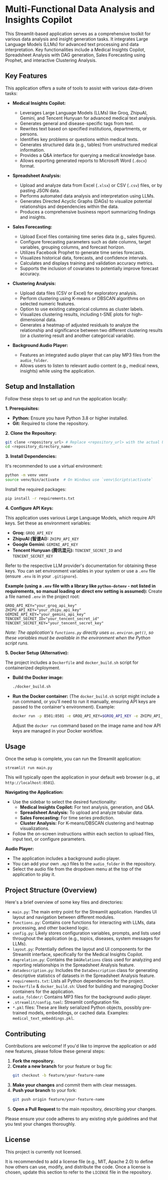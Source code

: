 # Multi-Functional Data Analysis and Insights Copilot

This Streamlit-based application serves as a comprehensive toolkit for various data analysis and insight generation tasks. It integrates Large Language Models (LLMs) for advanced text processing and data interpretation. Key functionalities include a Medical Insights Copilot, Spreadsheet Analysis with DAG generation, Sales Forecasting using Prophet, and interactive Clustering Analysis.

## Key Features

This application offers a suite of tools to assist with various data-driven tasks:

*   **Medical Insights Copilot:**
    *   Leverages Large Language Models (LLMs) like Groq, ZhipuAI, Gemini, and Tencent Hunyuan for advanced medical text analysis.
    *   Generates general and disease-specific tags from text.
    *   Rewrites text based on specified institutions, departments, or persons.
    *   Identifies key problems or questions within medical texts.
    *   Generates structured data (e.g., tables) from unstructured medical information.
    *   Provides a Q&A interface for querying a medical knowledge base.
    *   Allows exporting generated reports to Microsoft Word (`.docx`) format.

*   **Spreadsheet Analysis:**
    *   Upload and analyze data from Excel (`.xlsx`) or CSV (`.csv`) files, or by pasting JSON data.
    *   Performs automated data analysis and interpretation using LLMs.
    *   Generates Directed Acyclic Graphs (DAGs) to visualize potential relationships and dependencies within the data.
    *   Produces a comprehensive business report summarizing findings and insights.

*   **Sales Forecasting:**
    *   Upload Excel files containing time series data (e.g., sales figures).
    *   Configure forecasting parameters such as date columns, target variables, grouping columns, and forecast horizon.
    *   Utilizes Facebook Prophet to generate time series forecasts.
    *   Visualizes historical data, forecasts, and confidence intervals.
    *   Calculates and displays training and validation accuracy metrics.
    *   Supports the inclusion of covariates to potentially improve forecast accuracy.

*   **Clustering Analysis:**
    *   Upload data files (CSV or Excel) for exploratory analysis.
    *   Perform clustering using K-means or DBSCAN algorithms on selected numeric features.
    *   Option to use existing categorical columns as cluster labels.
    *   Visualizes clustering results, including t-SNE plots for high-dimensional data.
    *   Generates a heatmap of adjusted residuals to analyze the relationship and significance between two different clustering results (or a clustering result and another categorical variable).

*   **Background Audio Player:**
    *   Features an integrated audio player that can play MP3 files from the `audio_folder`.
    *   Allows users to listen to relevant audio content (e.g., medical news, insights) while using the application.

## Setup and Installation

Follow these steps to set up and run the application locally:

**1. Prerequisites:**

*   **Python:** Ensure you have Python 3.8 or higher installed.
*   **Git:** Required to clone the repository.

**2. Clone the Repository:**

```bash
git clone <repository_url> # Replace <repository_url> with the actual URL
cd <repository_directory_name>
```

**3. Install Dependencies:**

It's recommended to use a virtual environment:

```bash
python -m venv venv
source venv/bin/activate  # On Windows use `venv\Scripts\activate`
```

Install the required packages:

```bash
pip install -r requirements.txt
```

**4. Configure API Keys:**

This application uses various Large Language Models, which require API keys. Set these as environment variables:

*   **Groq:** `GROQ_API_KEY`
*   **ZhipuAI (智谱AI):** `ZHIPU_API_KEY`
*   **Google Gemini:** `GEMINI_API_KEY`
*   **Tencent Hunyuan (腾讯混元):** `TENCENT_SECRET_ID` and `TENCENT_SECRET_KEY`

Refer to the respective LLM provider's documentation for obtaining these keys. You can set environment variables in your system or use a `.env` file (ensure `.env` is in your `.gitignore`).

**Example (using a `.env` file with a library like `python-dotenv` - not listed in requirements, so manual loading or direct env setting is assumed):**
Create a file named `.env` in the project root:
```
GROQ_API_KEY="your_groq_api_key"
ZHIPU_API_KEY="your_zhipu_api_key"
GEMINI_API_KEY="your_gemini_api_key"
TENCENT_SECRET_ID="your_tencent_secret_id"
TENCENT_SECRET_KEY="your_tencent_secret_key"
```
*Note: The application's `functions.py` directly uses `os.environ.get()`, so these variables must be available in the environment when the Python script runs.*

**5. Docker Setup (Alternative):**

The project includes a `Dockerfile` and `docker_build.sh` script for containerized deployment.

*   **Build the Docker image:**
    ```bash
    ./docker_build.sh
    ```
*   **Run the Docker container:**
    (The `docker_build.sh` script might include a run command, or you'll need to run it manually, ensuring API keys are passed to the container's environment).
    Example:
    ```bash
    docker run -p 8501:8501 -e GROQ_API_KEY=$GROQ_API_KEY -e ZHIPU_API_KEY=$ZHIPU_API_KEY ... <image_name>
    ```
    Adjust the `docker run` command based on the image name and how API keys are managed in your Docker workflow.

## Usage

Once the setup is complete, you can run the Streamlit application:

```bash
streamlit run main.py
```

This will typically open the application in your default web browser (e.g., at `http://localhost:8501`).

**Navigating the Application:**

*   Use the sidebar to select the desired functionality:
    *   **Medical Insights Copilot:** For text analysis, generation, and Q&A.
    *   **Spreadsheet Analysis:** To upload and analyze tabular data.
    *   **Sales Forecasting:** For time series prediction.
    *   **Cluster Analysis:** For K-means/DBSCAN clustering and heatmap visualizations.
*   Follow the on-screen instructions within each section to upload files, input text, or configure parameters.

**Audio Player:**

*   The application includes a background audio player.
*   You can add your own `.mp3` files to the `audio_folder` in the repository.
*   Select the audio file from the dropdown menu at the top of the application to play it.

## Project Structure (Overview)

Here's a brief overview of some key files and directories:

*   `main.py`: The main entry point for the Streamlit application. Handles UI layout and navigation between different modules.
*   `functions.py`: Contains core functions for interacting with LLMs, data processing, and other backend logic.
*   `config.py`: Likely stores configuration variables, prompts, and lists used throughout the application (e.g., topics, diseases, system messages for LLMs).
*   `layout.py`: Potentially defines the layout and UI components for the Streamlit interface, specifically for the Medical Insights Copilot.
*   `dagrelation.py`: Contains the `DAGRelations` class used for analyzing and reporting relationships in the Spreadsheet Analysis feature.
*   `datadescription.py`: Includes the `DataDescription` class for generating descriptive statistics of datasets in the Spreadsheet Analysis feature.
*   `requirements.txt`: Lists all Python dependencies for the project.
*   `Dockerfile` & `docker_build.sh`: Used for building and managing Docker containers for the application.
*   `audio_folder/`: Contains MP3 files for the background audio player.
*   `.streamlit/config.toml`: Streamlit configuration file.
*   `*.pkl` files: These are likely serialized Python objects, possibly pre-trained models, embeddings, or cached data. Examples: `medical_text_embeddings.pkl`.

## Contributing

Contributions are welcome! If you'd like to improve the application or add new features, please follow these general steps:

1.  **Fork the repository.**
2.  **Create a new branch** for your feature or bug fix:
    ```bash
    git checkout -b feature/your-feature-name
    ```
3.  **Make your changes** and commit them with clear messages.
4.  **Push your branch** to your fork:
    ```bash
    git push origin feature/your-feature-name
    ```
5.  **Open a Pull Request** to the main repository, describing your changes.

Please ensure your code adheres to any existing style guidelines and that you test your changes thoroughly.

## License

This project is currently not licensed.

It is recommended to add a license file (e.g., MIT, Apache 2.0) to define how others can use, modify, and distribute the code. Once a license is chosen, update this section to refer to the `LICENSE` file in the repository.

